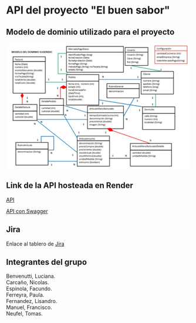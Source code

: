 # API del proyecto "El buen sabor"

## Modelo de dominio utilizado para el proyecto

![Modelo de dominio](https://github.com/Lisandro939/el-buen-sabor-API/blob/main/Modelo%20de%20dominio.jpeg)

## Link de la API hosteada en Render

[API](https://el-buen-sabor-api.onrender.com)

[API con Swagger](https://el-buen-sabor-api.onrender.com/swagger-ui/index.html)

## Jira

Enlace al tablero de [Jira](https://lisandrof.atlassian.net/jira/software/projects/SC/boards/1)

## Integrantes del grupo

Benvenutti, Luciana.  
Carcaño, Nicolas.  
Espinola, Facundo.  
Ferreyra, Paula.  
Fernandez, Lisandro.  
Manuel, Francisco.  
Neufel, Tomas.  
